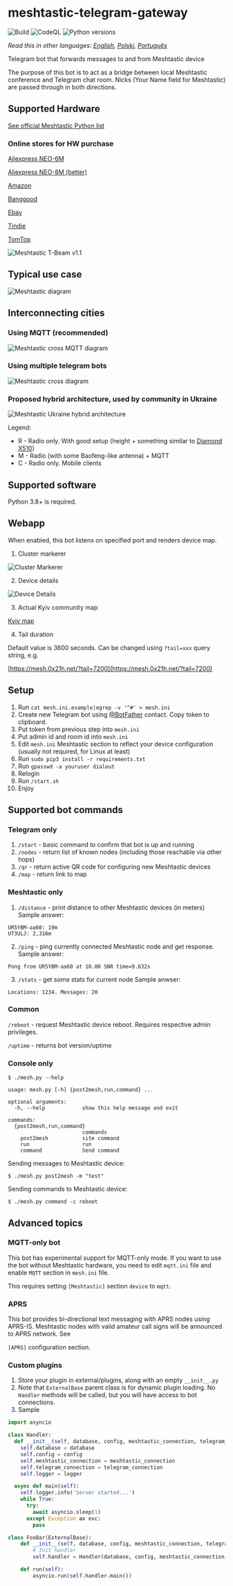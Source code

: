# meshtastic-telegram-gateway
![Build](https://github.com/tb0hdan/meshtastic-telegram-gateway/actions/workflows/build.yml/badge.svg)
![CodeQL](https://github.com/tb0hdan/meshtastic-telegram-gateway/actions/workflows/codeql-analysis.yml/badge.svg)
![Python versions](https://shields.io/badge/python-3.9%20|%203.10%20|%203.11%20|%203.12%20|%203.13-green)

*Read this in other languages: [English](README.md), [Polski](README.pl.md), [Português](README.pt.md)*

Telegram bot that forwards messages to and from Meshtastic device

The purpose of this bot is to act as a bridge between local Meshtastic conference and
Telegram chat room. Nicks (Your Name field for Meshtastic) are passed through in both directions.

## Supported Hardware

[See official Meshtastic Python list](https://github.com/meshtastic/python/blob/master/meshtastic/supported_device.py)

### Online stores for HW purchase

[Aliexpress NEO-6M](https://www.aliexpress.com/item/4001178678568.html)

[Aliexpress NEO-8M (better)](https://www.aliexpress.com/item/4001287221970.html)

[Amazon](https://www.amazon.com/TTGO-Meshtastic-T-Beam-Bluetooth-Battery/dp/B08GLDQDW1)

[Banggood](https://www.banggood.com/LILYGO-TTGO-Meshtastic-T-Beam-V1_1-ESP32-433-or-915-or-923Mhz-WiFi-Bluetooth-ESP32-GPS-NEO-6M-SMA-18650-Battery-Holder-With-OLED-p-1727472.html)

[Ebay](https://www.ebay.com/itm/353398290066)

[Tindie](https://www.tindie.com/products/lilygo/lilygo-ttgo-t-beam-v11-esp32/)

[TomTop](https://www.tomtop.com/p-e13012-4.html)

![Meshtastic T-Beam v1.1](https://raw.githubusercontent.com/tb0hdan/meshtastic-telegram-gateway/master/doc/img/tbeam_11.jpeg)

## Typical use case

![Meshtastic diagram](https://raw.githubusercontent.com/tb0hdan/meshtastic-telegram-gateway/master/doc/MeshtasticBot.drawio.png)

## Interconnecting cities

### Using MQTT (recommended)

![Meshtastic cross MQTT diagram](https://raw.githubusercontent.com/tb0hdan/meshtastic-telegram-gateway/master/doc/MeshtasticBot-cross-mqtt.drawio.png)

### Using multiple telegram bots

![Meshtastic cross diagram](https://raw.githubusercontent.com/tb0hdan/meshtastic-telegram-gateway/master/doc/MeshtasticBot-cross.drawio.png)

### Proposed hybrid architecture, used by community in Ukraine

![Meshtastic Ukraine hybrid architecture](https://raw.githubusercontent.com/tb0hdan/meshtastic-telegram-gateway/master/doc/mesh_hybrid.drawio.png)

Legend:
- R - Radio only. With good setup (height + something similar to [Diamond X510](https://www.diamondantenna.net/x510series.html))
- M - Radio (with some Baofeng-like antenna) + MQTT
- C - Radio only. Mobile clients

## Supported software

Python 3.8+ is required.

## Webapp

When enabled, this bot listens on specified port and renders device map.

1. Cluster markerer

![Cluster Markerer](https://raw.githubusercontent.com/tb0hdan/meshtastic-telegram-gateway/master/doc/img/gmaps.png)

2. Device details

![Device Details](https://raw.githubusercontent.com/tb0hdan/meshtastic-telegram-gateway/master/doc/img/gmaps_details.png)

3. Actual Kyiv community map

[Kyiv map](https://mesh.0x21h.net)

4. Tail duration

Default value is 3600 seconds. Can be changed using `?tail=xxx` query string, e.g.

[https://mesh.0x21h.net/?tail=7200](https://mesh.0x21h.net/?tail=7200)


## Setup

1. Run `cat mesh.ini.example|egrep -v '^#' > mesh.ini`
2. Create new Telegram bot using [@BotFather](https://t.me/BotFather) contact. Copy token to clipboard.
3. Put token from previous step into `mesh.ini`
4. Put admin id and room id into `mesh.ini`
5. Edit `mesh.ini` Meshtastic section to reflect your device configuration (usually not required, for Linux at least)
6. Run `sudo pip3 install -r requirements.txt`
7. Run `gpasswd -a youruser dialout`
8. Relogin
9. Run `/start.sh`
10. Enjoy


## Supported bot commands

### Telegram only

1. `/start` - basic command to confirm that bot is up and running
2. `/nodes` - return list of known nodes (including those reachable via other hops)
3. `/qr` - return active QR code for configuring new Meshtastic devices
4. `/map` - return link to map

### Meshtastic only

1. `/distance` - print distance to other Meshtastic devices (in meters)
Sample answer:

```
UR5YBM-aa60: 19m
UT3ULJ: 2,316m
```


2. `/ping` - ping currently connected Meshtastic node and get response.
Sample answer:

```
Pong from UR5YBM-aa60 at 10.00 SNR time=9.632s
```

3. `/stats` - get some stats for current node
Sample anwser:

```
Locations: 1234. Messages: 20
```

### Common

`/reboot` - request Meshtastic device reboot. Requires respective admin privileges.

`/uptime` - returns bot version/uptime


### Console only

```angular2html
$ ./mesh.py --help

usage: mesh.py [-h] {post2mesh,run,command} ...

optional arguments:
  -h, --help            show this help message and exit

commands:
  {post2mesh,run,command}
                        commands
    post2mesh           site command
    run                 run
    command             Send command
```

Sending messages to Meshtastic device:

```angular2html
$ ./mesh.py post2mesh -m "test"
```

Sending commands to Meshtastic device:

```angular2html
$ ./mesh.py command -c reboot
```

## Advanced topics

### MQTT-only bot

This bot has experimental support for MQTT-only mode.
If you want to use the bot without Meshtastic hardware, you need to edit `mqtt.ini` file and
enable `MQTT` section in `mesh.ini` file.

This requires setting `[Meshtastic]` section `device` to `mqtt`.

### APRS

This bot provides bi-directional text messaging with APRS nodes using APRS-IS. 
Meshtastic nodes with valid amateur call signs will be announced to APRS network. See 

`[APRS]` configuration section.

### Custom plugins

1. Store your plugin in external/plugins, along with an empty `__init__.py`
2. Note that `ExternalBase` parent class is for dynamic plugin loading. No `Handler` methods will be called, but you will have access to bot connections.
3. Sample

```python
import asyncio

class Handler:
  def __init__(self, database, config, meshtastic_connection, telegram_connection, logger):
    self.database = database
    self.config = config
    self.meshtastic_connection = meshtastic_connection
    self.telegram_connection = telegram_connection
    self.logger = logger

  async def main(self):
    self.logger.info('Server started...')
    while True:
      try:
        await asyncio.sleep(1)
      except Exception as exc:
        pass

class FooBar(ExternalBase):
    def __init__(self, database, config, meshtastic_connection, telegram_connection, logger):
        # Init handler
        self.handler = Handler(database, config, meshtastic_connection, telegram_connection, logger)

    def run(self):
        asyncio.run(self.handler.main())
```

